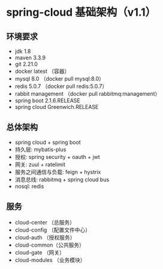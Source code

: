 # spring-cloud 基础架构（v1.1）

## 环境要求
- jdk 1.8
- maven 3.3.9
- git 2.21.0
- docker latest （容器）
- mysql 8.0 （docker pull mysql:8.0）
- redis 5.0.7 （docker pull redis:5.0.7）
- rabbit management （docker pull rabbitmq:management）
- spring boot 2.1.6.RELEASE
- spring cloud Greenwich.RELEASE

## 总体架构
- spring cloud + spring boot
- 持久层: mybatis-plus
- 授权: spring security + oauth + jwt
- 网关: zuul + ratelimit 
- 服务之间通信与负载: feign + hystrix
- 消息总线: rabbitmq + spring cloud bus
- nosql: redis

## 服务
- cloud-center （总服务）
- cloud-config （配置文件中心）
- cloud-auth （授权服务）
- cloud-common（公共服务）
- cloud-gate （网关）
- cloud-modules （业务模块）